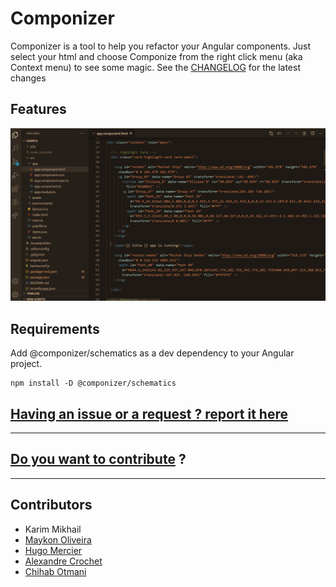 # Componizer

Componizer is a tool to help you refactor your Angular components. Just select your html and choose Componize from the right click menu (aka Context menu) to see some magic.
See the [CHANGELOG](https://github.com/bilelmsekni/componizer/blob/master/extension/CHANGELOG.md) for the latest changes

## Features

![preview](https://github.com/bilelmsekni/componizer/raw/master/extension/assets/componizer_icon.gif)

## Requirements

Add @componizer/schematics as a dev dependency to your Angular project.
```
npm install -D @componizer/schematics
```

## [Having an issue or a request ? report it here](https://github.com/bilelmsekni/componizer/issues)

-----------------------------------------------------------------------------------------------------------

## [Do you want to contribute](https://github.com/bilelmsekni/componizer/blob/master/.github/CONTRIBUTING.md) ?
-----------------------------------------------------------------------------------------------------------


## Contributors

* Karim Mikhail
* [Maykon Oliveira](https://github.com/maykon-oliveira)
* [Hugo Mercier](https://github.com/hugoparis19)
* [Alexandre Crochet](https://github.com/ekaliroots)
* [Chihab Otmani](https://github.com/chihab)
